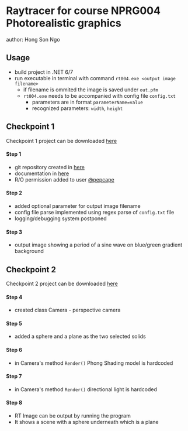 # Raytracer for course NPRG004 Photorealistic graphics
author: Hong Son Ngo

## Usage
- build project in .NET 6/7
- run executable in terminal with command `rt004.exe <output image filename>`
  - if filename is ommited the image is saved under `out.pfm`
  - `rt004.exe` needs to be accompanied with config file `config.txt`
    - parameters are in format `parameterName=value`
    - recognized parameters: `width`, `height`

## Checkpoint 1
Checkpoint 1 project can be downloaded [here](https://github.com/ngohongs/nprg004/tree/be68e02708bdbadad413f0902dcecb7b3a8b21c3/src/rt004)
#### Step 1
- git repository created in [here](https://github.com/ngohongs/nprg004)
- documentation in [here](https://github.com/ngohongs/nprg004/README.md)
- R/O permission added to user [@pepcape](https://github.com/pepcape/)
#### Step 2
- added optional parameter for output image filename
- config file parse implemented using regex parse of `config.txt` file
- logging/debugging system postponed
#### Step 3
- output image showing a period of a sine wave on blue/green gradient background  

## Checkpoint 2
Checkpoint 2 project can be downloaded [here](https://github.com/ngohongs/nprg004/tree/19b8550bfa753590a3a1859e7f6fb25af22e411b/src/rt004)
#### Step 4
- created class Camera - perspective camera
#### Step 5
- added a sphere and a plane as the two selected solids
#### Step 6
- in Camera's method `Render()` Phong Shading model is hardcoded 
#### Step 7
- in Camera's method `Render()` directional light is hardcoded
#### Step 8
- RT Image can be output by running the program
- It shows a scene with a sphere underneath which is a plane
